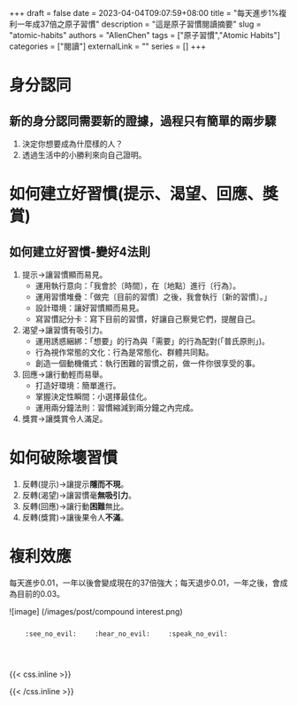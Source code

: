+++ 
draft = false
date = 2023-04-04T09:07:59+08:00
title = "每天進步1%複利一年成37倍之原子習慣"
description = "這是原子習慣閱讀摘要"
slug = "atomic-habits"
authors = "AllenChen"
tags = ["原子習慣","Atomic Habits"]
categories = ["閱讀"]
externalLink = ""
series = []
+++

# 身分認同
## 新的身分認同需要新的證據，過程只有簡單的兩步驟
1. 決定你想要成為什麼樣的人？
2. 透過生活中的小勝利來向自己證明。
# 如何建立好習慣(提示、渴望、回應、獎賞)
## 如何建立好習慣-變好4法則
1. 提示->讓習慣顯而易見。
	- 運用執行意向：「我會於〔時間〕，在〔地點〕進行〔行為〕。
	- 運用習慣堆疊：「做完〔目前的習慣〕之後，我會執行〔新的習慣〕。」
	- 設計環境：讓好習慣顯而易見。
	- 寫習慣記分卡：寫下目前的習慣，好讓自己察覺它們，提醒自己。
2. 渴望->讓習慣有吸引力。
	- 運用誘惑綑綁：「想要」的行為與「需要」的行為配對(「普氏原則」)。
	- 行為視作常態的文化：行為是常態化、群體共同點。
	- 創造一個動機儀式：執行困難的習慣之前，做一件你很享受的事。
3. 回應->讓行動輕而易舉。
	- 打造好環境：簡單進行。
	- 掌握決定性瞬間：小選擇最佳化。
	- 運用兩分鐘法則：習慣縮減到兩分鐘之內完成。
4. 獎賞->讓獎賞令人滿足。

# 如何破除壞習慣
1. 反轉(提示)->讓提示**隱而不現**。
2. 反轉(渴望)->讓習慣毫**無吸引力**。
3. 反轉(回應)->讓行動**困難**無比。
4. 反轉(獎賞)->讓後果令人**不滿**。
# 複利效應
每天進步0.01，一年以後會變成現在的37倍強大；每天退步0.01，一年之後，會成為目前的0.03。

![image] (/images/post/compound interest.png)


<p><span class="nowrap"><span class="emojify">🙈</span> <code>:see_no_evil:</code></span>  <span class="nowrap"><span class="emojify">🙉</span> <code>:hear_no_evil:</code></span>  <span class="nowrap"><span class="emojify">🙊</span> <code>:speak_no_evil:</code></span></p>
<br>
    

{{< css.inline >}}
<style>
.emojify {
	font-family: Apple Color Emoji, Segoe UI Emoji, NotoColorEmoji, Segoe UI Symbol, Android Emoji, EmojiSymbols;
	font-size: 2rem;
	vertical-align: middle;
}
@media screen and (max-width:650px) {
  .nowrap {
    display: block;
    margin: 25px 0;
  }
}
</style>
{{< /css.inline >}}
